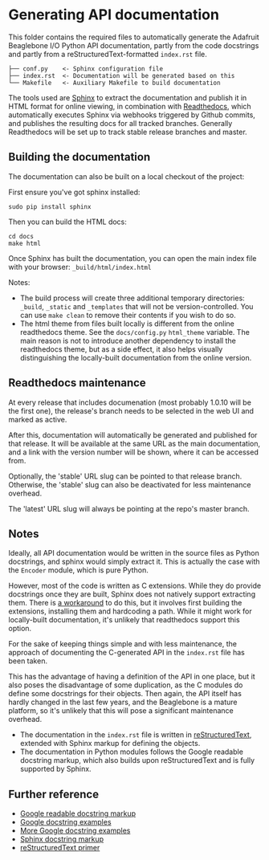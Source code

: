 # Generating API documentation 

This folder contains the required files to automatically generate the Adafruit Beaglebone I/O Python API documentation, partly from the code docstrings and partly from a reStructuredText-formatted `index.rst` file.

```
├── conf.py    <- Sphinx configuration file
├── index.rst  <- Documentation will be generated based on this
└── Makefile   <- Auxiliary Makefile to build documentation
```

The tools used are [Sphinx](http://www.sphinx-doc.org) to extract the documentation and publish it in HTML format for online viewing, in combination with [Readthedocs](http://readthedocs.io), which automatically executes Sphinx via webhooks triggered by Github commits, and publishes the resulting docs for all tracked branches. Generally Readthedocs will be set up to track stable release branches and master.

## Building the documentation

The documentation can also be built on a local checkout of the project:

First ensure you've got sphinx installed:

```
sudo pip install sphinx
```

Then you can build the HTML docs:

```
cd docs
make html
```

Once Sphinx has built the documentation, you can open the main index file with your browser: `_build/html/index.html`

Notes:

- The build process will create three additional temporary directories: `_build`, `_static` and `_templates` that will not be version-controlled. You can use `make clean` to remove their contents if you wish to do so.
- The html theme from files built locally is different from the online readthedocs theme. See the `docs/config.py` `html_theme` variable. The main reason is not to introduce another dependency to install the readthedocs theme, but as a side effect, it also helps visually distinguishing the locally-built documentation from the online version.

## Readthedocs maintenance

At every release that includes documenation (most probably 1.0.10 will be the first one), the release's branch needs to be selected in the web UI and marked as active.

After this, documentation will automatically be generated and published for that release. It will be available at the same URL as the main documentation, and a link with the version number will be shown, where it can be accessed from.

Optionally, the 'stable' URL slug can be pointed to that release branch. Otherwise, the 'stable' slug can also be deactivated for less maintenance overhead.

The 'latest' URL slug will always be pointing at the repo's master branch.

## Notes

Ideally, all API documentation would be written in the source files as Python docstrings, and sphinx would simply extract it. This is actually the case with the `Encoder` module, which is pure Python.

However, most of the code is written as C extensions. While they do provide docstrings once they are built, Sphinx does not natively support extracting them. There is [a workaround](https://stackoverflow.com/a/30110104/9022675) to do this, but it involves first building the extensions, installing them and hardcoding a path. While it might work for locally-built documentation, it's unlikely that readthedocs support this option.

For the sake of keeping things simple and with less maintenance, the approach of documenting the C-generated API in the `index.rst` file has been taken.

This has the advantage of having a definition of the API in one place, but it also poses the disadvantage of some duplication, as the C modules do define some docstrings for their objects. Then again, the API itself has hardly changed in the last few years, and the Beaglebone is a mature platform, so it's unlikely that this will pose a significant maintenance overhead.

- The documentation in the `index.rst` file is written in [reStructuredText](http://docutils.sourceforge.net/rst.html), extended with Sphinx markup for defining the objects.
- The documentation in Python modules follows the Google readable docstring markup, which also builds upon reStructuredText and is fully supported by Sphinx.

## Further reference

- [Google readable docstring markup](https://google.github.io/styleguide/pyguide.html?showone=Comments#Comments)
- [Google docstring examples](http://sphinxcontrib-napoleon.readthedocs.io/en/latest/example_google.html)
- [More Google docstring examples](http://sphinxcontrib-napoleon.readthedocs.io/en/latest/example_google.html)
- [Sphinx docstring markup](http://www.sphinx-doc.org/en/stable/domains.html#the-python-domain)
- [reStructuredText primer](http://www.sphinx-doc.org/en/stable/rest.html#rst-primer)


